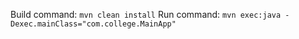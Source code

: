 Build command: `mvn clean install`
Run command: `mvn exec:java -Dexec.mainClass="com.college.MainApp"`